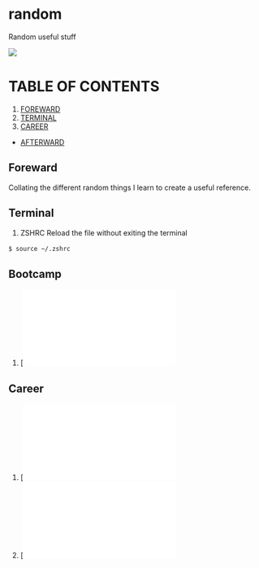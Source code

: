 # random
Random useful stuff

<a href="./LICENSE.md"><img
src="https://img.shields.io/badge/license-MIT-blue.svg"></a>
</p>

# TABLE OF CONTENTS
<!-- begin TOC generated by hand -->
1. [FOREWARD](#foreward)
2. [TERMINAL](#terminal)
3. [CAREER](#career)
* [AFTERWARD](#extra-comments)

<!-- end TOC generated by hand -->

## Foreward

Collating the different random things I learn to create a useful reference.

## Terminal

1. ZSHRC
Reload the file without exiting the terminal
```sh
$ source ~/.zshrc
```

## Bootcamp

1. [![NOSQL and MONGODB](./nosql-and-mongodb-datascience-bootcamp.pdf)

## Career

1. [![UX Skills Industry Report (2018)](./Career/2018_UX_Industry_Report.01.pdf)
2. [![Data Career Skills Checklist (2018)](./Career/Data-Career-Skills-Checklist.pdf)
